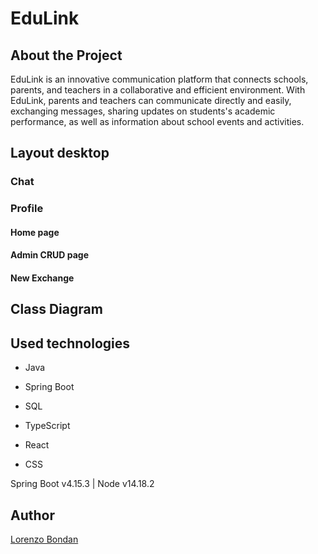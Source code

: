# EduLink

## About the Project

EduLink is an innovative communication platform that connects schools, parents, and teachers in a collaborative and efficient environment. With EduLink, parents and teachers can communicate directly and easily, exchanging messages, sharing updates on students's academic performance, as well as information about school events and activities.

## Layout desktop

### Chat 


### Profile


#### Home page


#### Admin CRUD page


#### New Exchange


## Class Diagram


## Used technologies

- Java
- Spring Boot
- SQL

- TypeScript
- React
- CSS

Spring Boot v4.15.3 | Node v14.18.2

## Author

[Lorenzo Bondan](HTTPS://WWW.LINKEDIN.COM/IN/LORENZO-BONDAN-108B42236)
